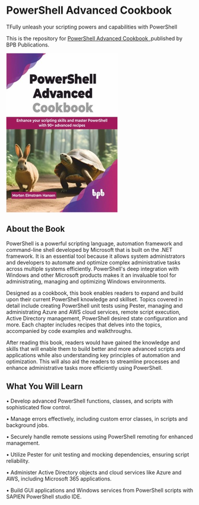 # PowerShell Advanced Cookbook

TFully unleash your scripting powers and capabilities with PowerShell 

This is the repository for [PowerShell Advanced Cookbook
](https://bpbonline.com/products/powershell-advanced-cookbook),published by BPB Publications.

<img src="9789355516732.jpg">

## About the Book
PowerShell is a powerful scripting language, automation framework and command-line shell developed by Microsoft that is built on the .NET framework. It is an essential tool because it allows system administrators and developers to automate and optimize complex administrative tasks across multiple systems efficiently. PowerShell's deep integration with Windows and other Microsoft products makes it an invaluable tool for administrating, managing and optimizing Windows environments.

Designed as a cookbook, this book enables readers to expand and build upon their current PowerShell knowledge and skillset. Topics covered in detail include creating PowerShell unit tests using Pester, managing and administrating Azure and AWS cloud services, remote script execution, Active Directory management, PowerShell desired state configuration and more. Each chapter includes recipes that delves into the topics, accompanied by code examples and walkthroughs. 

After reading this book, readers would have gained the knowledge and skills that will enable them to build better and more advanced scripts and applications while also understanding key principles of automation and optimization. This will also aid the readers to streamline processes and enhance administrative tasks more efficiently using PowerShell.

## What You Will Learn
• Develop advanced PowerShell functions, classes, and scripts with sophisticated flow control.

• Manage errors effectively, including custom error classes, in scripts and background jobs.

• Securely handle remote sessions using PowerShell remoting for enhanced management.

• Utilize Pester for unit testing and mocking dependencies, ensuring script reliability.

• Administer Active Directory objects and cloud services like Azure and AWS, including Microsoft 365 applications.

• Build GUI applications and Windows services from PowerShell scripts with SAPIEN PowerShell studio IDE. 
